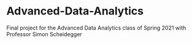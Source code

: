 # Advanced-Data-Analytics
Final project for the Advanced Data Analytics class of Spring 2021 with Professor Simon Scheidegger
